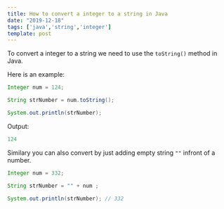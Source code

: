 ```yaml
---
title: How to convert a integer to a string in Java
date: "2019-12-18"
tags: ['java','string','integer']
template: post
---
```


To convert a integer to a string we need to use the `toString()` method in Java.

Here is an example:

```java
Integer num = 124;

String strNumber = num.toString();

System.out.println(strNumber);
```

Output:

```java
124
```

Similary you can also convert by just adding empty string `""` infront of a number.

```java
Integer num = 332;

String strNumber = "" + num ;

System.out.println(strNumber); // 332
```
